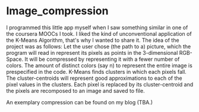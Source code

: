 # Image_compression
I programmed this little app myself when I saw something similar in one of the coursera MOOCs I took. I liked the kind of unconventional application of the K-Means Algorithm, that's why I wanted to share it.
The idea of the project was as follows: Let the user chose (the path to a) picture, which the program will read in represent its pixels as points in the 3-dimensional RGB-Space. It will be compressed by representing it with a fewer number of colors.
The amount of distinct colors (say n) to represent the entire image is prespecified in the code.
K-Means finds clusters in which each pixels fall. The cluster-centroids will represent good approximations to each of the pixel values in the clusters.
Each pixel is replaced by its cluster-centroid and the pixels are recomposed to an image and saved to file.

An exemplary compression can be found on my blog (TBA.)

